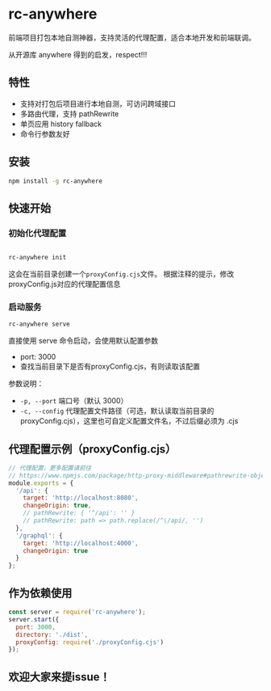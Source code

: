 # rc-anywhere

前端项目打包本地自测神器，支持灵活的代理配置，适合本地开发和前端联调。

从开源库 anywhere 得到的启发，respect!!!

## 特性

- 支持对打包后项目进行本地自测，可访问跨域接口
- 多路由代理，支持 pathRewrite
- 单页应用 history fallback
- 命令行参数友好

## 安装

```bash
npm install -g rc-anywhere
```

## 快速开始

### 初始化代理配置

```bash

rc-anywhere init
```

这会在当前目录创建一个`proxyConfig.cjs`文件。
根据注释的提示，修改proxyConfig.js对应的代理配置信息

### 启动服务

```bash
rc-anywhere serve
```

直接使用 serve 命令启动，会使用默认配置参数

- port: 3000
- 查找当前目录下是否有proxyConfig.cjs，有则读取该配置

参数说明：

- `-p, --port`       端口号（默认 3000）
- `-c, --config`     代理配置文件路径（可选，默认读取当前目录的proxyConfig.cjs），这里也可自定义配置文件名，不过后缀必须为 .cjs

## 代理配置示例（proxyConfig.cjs）

```js
// 代理配置，更多配置请前往
// https://www.npmjs.com/package/http-proxy-middleware#pathrewrite-objectfunction
module.exports = {
  '/api': {
    target: 'http://localhost:8080',
    changeOrigin: true,
    // pathRewrite: { '^/api': '' }
    // pathRewrite: path => path.replace(/^\/api/, '')
  },
  '/graphql': {
    target: 'http://localhost:4000',
    changeOrigin: true
  }
};
```

## 作为依赖使用

```js
const server = require('rc-anywhere');
server.start({
  port: 3000,
  directory: './dist',
  proxyConfig: require('./proxyConfig.cjs')
});
```

## 欢迎大家来提issue！
